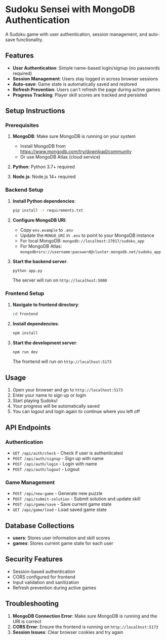 # Sudoku Sensei with MongoDB Authentication

A Sudoku game with user authentication, session management, and auto-save functionality.

## Features

- **User Authentication**: Simple name-based login/signup (no passwords required)
- **Session Management**: Users stay logged in across browser sessions
- **Auto-save**: Game state is automatically saved and restored
- **Refresh Prevention**: Users can't refresh the page during active games
- **Progress Tracking**: Player skill scores are tracked and persisted

## Setup Instructions

### Prerequisites

1. **MongoDB**: Make sure MongoDB is running on your system
   - Install MongoDB from https://www.mongodb.com/try/download/community
   - Or use MongoDB Atlas (cloud service)

2. **Python**: Python 3.7+ required
3. **Node.js**: Node.js 14+ required

### Backend Setup

1. **Install Python dependencies**:
   ```bash
   pip install -r requirements.txt
   ```

2. **Configure MongoDB URI**:
   - Copy `env.example` to `.env`
   - Update the `MONGO_URI` in `.env` to point to your MongoDB instance
   - For local MongoDB: `mongodb://localhost:27017/sudoku_app`
   - For MongoDB Atlas: `mongodb+srv://username:password@cluster.mongodb.net/sudoku_app`

3. **Start the backend server**:
   ```bash
   python app.py
   ```
   The server will run on `http://localhost:5000`

### Frontend Setup

1. **Navigate to frontend directory**:
   ```bash
   cd frontend
   ```

2. **Install dependencies**:
   ```bash
   npm install
   ```

3. **Start the development server**:
   ```bash
   npm run dev
   ```
   The frontend will run on `http://localhost:5173`

## Usage

1. Open your browser and go to `http://localhost:5173`
2. Enter your name to sign up or login
3. Start playing Sudoku!
4. Your progress will be automatically saved
5. You can logout and login again to continue where you left off

## API Endpoints

### Authentication
- `GET /api/auth/check` - Check if user is authenticated
- `POST /api/auth/signup` - Sign up with name
- `POST /api/auth/login` - Login with name
- `POST /api/auth/logout` - Logout

### Game Management
- `POST /api/new-game` - Generate new puzzle
- `POST /api/submit-solution` - Submit solution and update skill
- `POST /api/game/save` - Save current game state
- `GET /api/game/load` - Load saved game state

## Database Collections

- **users**: Stores user information and skill scores
- **games**: Stores current game state for each user

## Security Features

- Session-based authentication
- CORS configured for frontend
- Input validation and sanitization
- Refresh prevention during active games

## Troubleshooting

1. **MongoDB Connection Error**: Make sure MongoDB is running and the URI is correct
2. **CORS Error**: Ensure the frontend is running on `http://localhost:5173`
3. **Session Issues**: Clear browser cookies and try again 